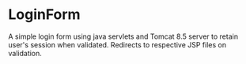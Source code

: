 # LoginForm
A simple login form using java servlets and Tomcat 8.5 server to retain user's session when validated. Redirects to respective JSP files on validation.

